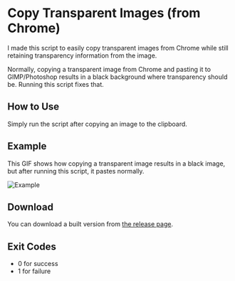 # Copy Transparent Images (from Chrome)

I made this script to easily copy transparent images from Chrome while still retaining transparency information from the image.

Normally, copying a transparent image from Chrome and pasting it to GIMP/Photoshop results in a black background where transparency should be. Running this script fixes that.

## How to Use

Simply run the script after copying an image to the clipboard.

## Example

This GIF shows how copying a transparent image results in a black image, but after running this script, it pastes normally.

![Example](http://i.imgur.com/Y68iJpD.gif)

## Download

You can download a built version from [the release page](https://github.com/skoshy/CopyTransparentImages/releases).

## Exit Codes

- 0 for success
- 1 for failure